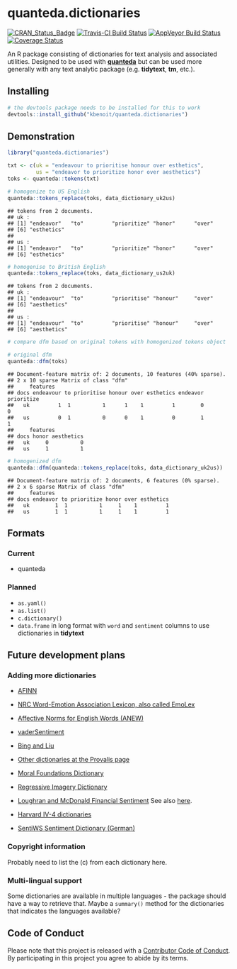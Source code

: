 quanteda.dictionaries
================

[![CRAN\_Status\_Badge](http://www.r-pkg.org/badges/version/quanteda.dictionaries)](https://cran.r-project.org/package=quanteda.dictionaries) [![Travis-CI Build Status](https://travis-ci.org/kbenoit/quanteda.dictionaries.svg?branch=master)](https://travis-ci.org/kbenoit/quanteda.dictionaries) [![AppVeyor Build Status](https://ci.appveyor.com/api/projects/status/github/kbenoit/quanteda.dictionaries?branch=master&svg=true)](https://ci.appveyor.com/project/kbenoit/quanteda.dictionaries) [![Coverage Status](https://img.shields.io/codecov/c/github/kbenoit/quanteda.dictionaries/master.svg)](https://codecov.io/github/kbenoit/quanteda.dictionaries?branch=master)

An R package consisting of dictionaries for text analysis and associated utilities. Designed to be used with [**quanteda**](http://quanteda.io) but can be used more generally with any text analytic package (e.g. **tidytext**, **tm**, etc.).

Installing
----------

``` r
# the devtools package needs to be installed for this to work
devtools::install_github("kbenoit/quanteda.dictionaries") 
```

Demonstration
-------------

``` r
library("quanteda.dictionaries")

txt <- c(uk = "endeavour to prioritise honour over esthetics",
         us = "endeavor to prioritize honor over aesthetics")
toks <- quanteda::tokens(txt)

# homogenize to US English
quanteda::tokens_replace(toks, data_dictionary_uk2us)
```

    ## tokens from 2 documents.
    ## uk :
    ## [1] "endeavor"   "to"         "prioritize" "honor"      "over"      
    ## [6] "esthetics" 
    ## 
    ## us :
    ## [1] "endeavor"   "to"         "prioritize" "honor"      "over"      
    ## [6] "esthetics"

``` r
# homogenise to British English
quanteda::tokens_replace(toks, data_dictionary_us2uk)
```

    ## tokens from 2 documents.
    ## uk :
    ## [1] "endeavour"  "to"         "prioritise" "honour"     "over"      
    ## [6] "aesthetics"
    ## 
    ## us :
    ## [1] "endeavour"  "to"         "prioritise" "honour"     "over"      
    ## [6] "aesthetics"

``` r
# compare dfm based on original tokens with homogenized tokens object

# original dfm
quanteda::dfm(toks)
```

    ## Document-feature matrix of: 2 documents, 10 features (40% sparse).
    ## 2 x 10 sparse Matrix of class "dfm"
    ##     features
    ## docs endeavour to prioritise honour over esthetics endeavor prioritize
    ##   uk         1  1          1      1    1         1        0          0
    ##   us         0  1          0      0    1         0        1          1
    ##     features
    ## docs honor aesthetics
    ##   uk     0          0
    ##   us     1          1

``` r
# homogenized dfm
quanteda::dfm(quanteda::tokens_replace(toks, data_dictionary_uk2us))
```

    ## Document-feature matrix of: 2 documents, 6 features (0% sparse).
    ## 2 x 6 sparse Matrix of class "dfm"
    ##     features
    ## docs endeavor to prioritize honor over esthetics
    ##   uk        1  1          1     1    1         1
    ##   us        1  1          1     1    1         1

Formats
-------

### Current

-   quanteda

### Planned

-   `as.yaml()`
-   `as.list()`
-   `c.dictionary()`
-   `data.frame` in long format with `word` and `sentiment` columns to use dictionaries in **tidytext**

Future development plans
------------------------

### Adding more dictionaries

-   [AFINN](http://www2.imm.dtu.dk/pubdb/views/publication_details.php?id=6010)

-   [NRC Word-Emotion Association Lexicon, also called EmoLex](http://saifmohammad.com/WebPages/lexicons.html)

-   [Affective Norms for English Words (ANEW)](http://csea.phhp.ufl.edu/media/anewmessage.html)

-   [vaderSentiment](https://github.com/cjhutto/vaderSentiment)

-   [Bing and Liu](https://www.cs.uic.edu/~liub/FBS/sentiment-analysis.html)

-   [Other dictionaries at the Provalis page](https://provalisresearch.com/products/content-analysis-software/wordstat-dictionary/)

-   [Moral Foundations Dictionary](http://www.moralfoundations.org/othermaterials)

-   [Regressive Imagery Dictionary](http://www.kovcomp.co.uk/wordstat/RID.html)

-   [Loughran and McDonald Financial Sentiment](http://www3.nd.edu/~mcdonald/Word_Lists.html) See also [here](http://sraf.nd.edu/textual-analysis/resources/).

-   [Harvard IV-4 dictionaries](http://www.wjh.harvard.edu/~inquirer/homecat.htm)

-   [SentiWS Sentiment Dictionary (German)](http://wortschatz.uni-leipzig.de/en/download/)

### Copyright information

Probably need to list the (c) from each dictionary here.

### Multi-lingual support

Some dictionaries are available in multiple languages - the package should have a way to retrieve that. Maybe a `summary()` method for the dictionaries that indicates the languages available?

Code of Conduct
---------------

Please note that this project is released with a [Contributor Code of Conduct](CONDUCT.md). By participating in this project you agree to abide by its terms.
